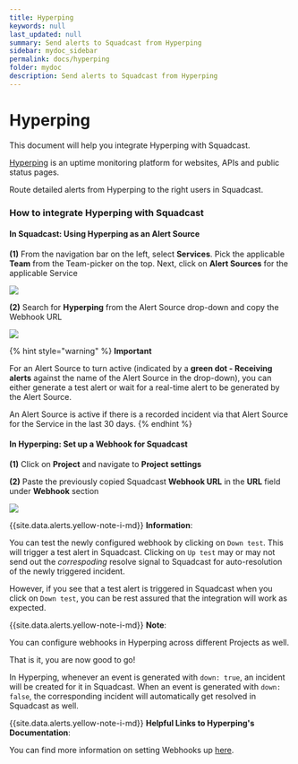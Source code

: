 ```yaml
---
title: Hyperping
keywords: null
last_updated: null
summary: Send alerts to Squadcast from Hyperping
sidebar: mydoc_sidebar
permalink: docs/hyperping
folder: mydoc
description: Send alerts to Squadcast from Hyperping
---
```


# Hyperping

This document will help you integrate Hyperping with Squadcast.

[Hyperping](https://hyperping.io/) is an uptime monitoring platform for websites, APIs and public status pages.

Route detailed alerts from Hyperping to the right users in Squadcast.

### How to integrate Hyperping with Squadcast

#### In Squadcast: Using Hyperping as an Alert Source

**(1)** From the navigation bar on the left, select **Services**. Pick the applicable **Team** from the Team-picker on the top. Next, click on **Alert Sources** for the applicable Service

![](../../.gitbook/assets/alert\_source\_1.png)

**(2)** Search for **Hyperping** from the Alert Source drop-down and copy the Webhook URL

![](<../../.gitbook/assets/hyperping\_1 2.png>)

{% hint style="warning" %}
**Important**

For an Alert Source to turn active (indicated by a **green dot - Receiving alerts** against the name of the Alert Source in the drop-down), you can either generate a test alert or wait for a real-time alert to be generated by the Alert Source.

An Alert Source is active if there is a recorded incident via that Alert Source for the Service in the last 30 days.
{% endhint %}

#### In Hyperping: Set up a Webhook for Squadcast

**(1)** Click on **Project** and navigate to **Project settings**

**(2)** Paste the previously copied Squadcast **Webhook URL** in the **URL** field under **Webhook** section

![](<../../.gitbook/assets/hyperping\_2 2.png>)

\{{site.data.alerts.yellow-note-i-md\}} **Information**:

You can test the newly configured webhook by clicking on `Down test`. This will trigger a test alert in Squadcast. Clicking on `Up test` may or may not send out the _correspoding_ resolve signal to Squadcast for auto-resolution of the newly triggered incident.

However, if you see that a test alert is triggered in Squadcast when you click on `Down test`, you can be rest assured that the integration will work as expected.

\{{site.data.alerts.yellow-note-i-md\}} **Note**:

You can configure webhooks in Hyperping across different Projects as well.

That is it, you are now good to go!

In Hyperping, whenever an event is generated with `down: true`, an incident will be created for it in Squadcast. When an event is generated with `down: false`, the corresponding incident will automatically get resolved in Squadcast as well.

\{{site.data.alerts.yellow-note-i-md\}} **Helpful Links to Hyperping's Documentation**:

You can find more information on setting Webhooks up [here](https://hyperping.io/docs/integrations/webhooks).
